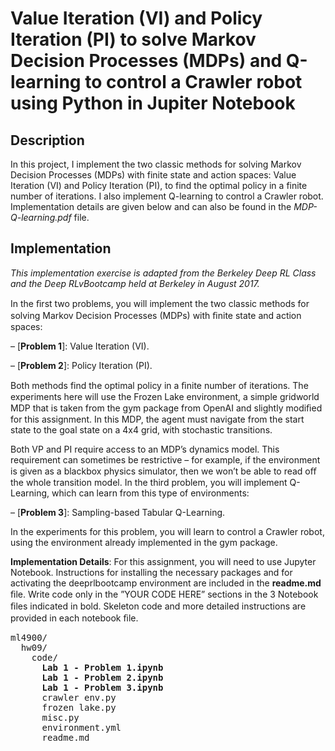 # Value Iteration (VI) and Policy Iteration (PI) to solve Markov Decision Processes (MDPs) and Q-learning to control a Crawler robot using Python in Jupiter Notebook

## Description

In this project, I implement the two classic methods for solving Markov Decision Processes (MDPs) with finite state and action spaces: Value Iteration (VI) and Policy Iteration (PI), to find the optimal policy in a finite number of iterations. I also implement Q-learning to control a Crawler robot. Implementation details are given below and can also be found in the *MDP-Q-learning.pdf* file. 

## Implementation

*This implementation exercise is adapted from the Berkeley Deep RL Class and the Deep RLvBootcamp held at Berkeley in August 2017.*

In the ﬁrst two problems, you will implement the two classic methods for solving Markov Decision Processes (MDPs) with ﬁnite state and action spaces:

– [**Problem 1**]: Value Iteration (VI).

– [**Problem 2**]: Policy Iteration (PI). 

Both methods find the optimal policy in a ﬁnite number of iterations. The experiments here will use the Frozen Lake environment, a simple gridworld MDP that is taken from the gym package from OpenAI and slightly modiﬁed for this assignment. In this MDP, the agent must navigate from the start state to the goal state on a 4x4 grid, with stochastic transitions.

Both VP and PI require access to an MDP’s dynamics model. This requirement can sometimes be restrictive – for example, if the environment is given as a blackbox physics simulator, then we won’t be able to read oﬀ the whole transition model. In the third problem, you will
implement Q-Learning, which can learn from this type of environments:

– [**Problem 3**]: Sampling-based Tabular Q-Learning.

In the experiments for this problem, you will learn to control a Crawler robot, using the environment already implemented in the gym package.

**Implementation Details**: For this assignment, you will need to use Jupyter Notebook.
Instructions for installing the necessary packages and for activating the deeprlbootcamp environment are included in the **readme.md** ﬁle. Write code only in the ”YOUR CODE HERE” sections in the 3 Notebook ﬁles indicated in bold. Skeleton code and more detailed           instructions are provided in each notebook ﬁle.

<pre>
ml4900/
  hw09/
    code/
      <b>Lab 1 - Problem 1.ipynb
      Lab 1 - Problem 2.ipynb
      Lab 1 - Problem 3.ipynb</b>
      crawler env.py
      frozen lake.py
      misc.py
      environment.yml
      readme.md
